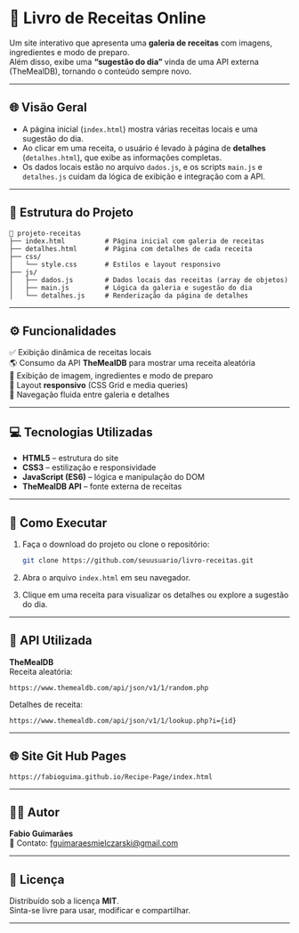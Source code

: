 # 🍰 Livro de Receitas Online

Um site interativo que apresenta uma **galeria de receitas** com imagens, ingredientes e modo de preparo.  
Além disso, exibe uma **“sugestão do dia”** vinda de uma API externa (TheMealDB), tornando o conteúdo sempre novo.

---

## 🌐 Visão Geral

- A página inicial (`index.html`) mostra várias receitas locais e uma sugestão do dia.
- Ao clicar em uma receita, o usuário é levado à página de **detalhes** (`detalhes.html`), que exibe as informações completas.
- Os dados locais estão no arquivo `dados.js`, e os scripts `main.js` e `detalhes.js` cuidam da lógica de exibição e integração com a API.

---

## 🧱 Estrutura do Projeto

```
📂 projeto-receitas
├── index.html          # Página inicial com galeria de receitas
├── detalhes.html       # Página com detalhes de cada receita
├── css/
│   └── style.css       # Estilos e layout responsivo
├── js/
│   ├── dados.js        # Dados locais das receitas (array de objetos)
│   ├── main.js         # Lógica da galeria e sugestão do dia
│   └── detalhes.js     # Renderização da página de detalhes
```

---

## ⚙️ Funcionalidades

✅ Exibição dinâmica de receitas locais  
🌎 Consumo da API **TheMealDB** para mostrar uma receita aleatória  
📸 Exibição de imagem, ingredientes e modo de preparo  
📱 Layout **responsivo** (CSS Grid e media queries)  
🔁 Navegação fluida entre galeria e detalhes

---

## 💻 Tecnologias Utilizadas

- **HTML5** – estrutura do site
- **CSS3** – estilização e responsividade
- **JavaScript (ES6)** – lógica e manipulação do DOM
- **TheMealDB API** – fonte externa de receitas

---

## 🚀 Como Executar

1. Faça o download do projeto ou clone o repositório:

   ```bash
   git clone https://github.com/seuusuario/livro-receitas.git
   ```

2. Abra o arquivo `index.html` em seu navegador.

3. Clique em uma receita para visualizar os detalhes ou explore a sugestão do dia.

---

## 🔗 API Utilizada

**TheMealDB**  
Receita aleatória:

```
https://www.themealdb.com/api/json/v1/1/random.php
```

Detalhes de receita:

```
https://www.themealdb.com/api/json/v1/1/lookup.php?i={id}
```

---

## 🌐 Site Git Hub Pages

```
https://fabioguima.github.io/Recipe-Page/index.html
```

---

## 👨‍🍳 Autor

**Fabio Guimarães**  
📧 Contato: fguimaraesmielczarski@gmail.com

---

## 🪪 Licença

Distribuído sob a licença **MIT**.  
Sinta-se livre para usar, modificar e compartilhar.

---

